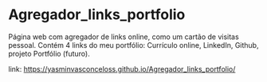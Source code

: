 # Agregador_links_portfolio
Página web com agregador de links online, como um cartão de visitas pessoal. Contém 4 links do meu portfólio: Currículo online, LinkedIn, Github, projeto Portfólio (futuro).

link: https://yasminvasconceloss.github.io/Agregador_links_portfolio/
